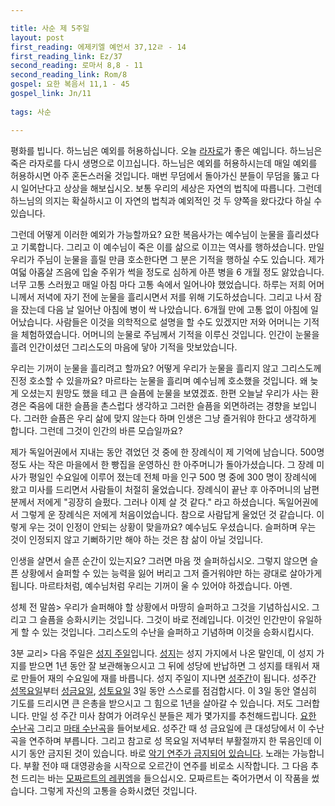 ```yaml
---

title: 사순 제 5주일
layout: post 
first_reading: 에제키엘 예언서 37,12ㄹ - 14
first_reading_link: Ez/37
second_reading: 로마서 8,8 - 11
second_reading_link: Rom/8
gospel: 요한 복음서 11,1 - 45
gospel_link: Jn/11
 
tags: 사순

---
```

 
평화를 빕니다. 하느님은 예외를 허용하십니다. 오늘 <a href="https://maria.catholic.or.kr/mobile/sa_ho/list/view.asp?intLINEPERPAGE=20&menugubun=saint&ctxtOrgNum=&ctxtOtherMenu=&ctxtOtherID=&ctxtSubMenu=basic&infogubun=info&orggubun=101&bbsgubun=pds&infoid=372&bbscount=&maingroup=&gubun=&seq=&group_id=&sub_id=&page=1&scroll_top=1113&id=&table=gnattboard&user_auth=&RecHostcle=&getID=&getSeq=&Mode=&keyfield=&key=&ctxtHigh=&ctxtLow=">라자로</a>가 좋은 예입니다. 하느님은 죽은 라자로를 다시 생명으로 이끄십니다. 하느님은 예외를 허용하시는데 매일 예외를 허용하시면 아주 혼돈스러울 것입니다. 매번 무덤에서 돌아가신 분들이 무덤을 뚫고 다시 일어난다고 상상을 해보십시오. 보통 우리의 세상은 자연의 법칙에 따릅니다. 그런데 하느님의 의지는 확실하시고 이 자연의 법칙과 예외적인 것 두 양쪽을 왔다갔다 하실 수 있습니다.

그런데 어떻게 이러한 예외가 가능할까요? 요한 복음사가는 예수님이 눈물을 흘리셨다고 기록합니다. 그리고 이 예수님이 죽은 이를 삶으로 이끄는 역사를 행하셨습니다. 만일 우리가 주님이 눈물을 흘릴 만큼 호소한다면 그 분은 기적을 행하실 수도 있습니다. 제가 여덟 아홉살 즈음에 입술 주위가 썩을 정도로 심하게 아픈 병을 6 개월 정도 앓았습니다. 너무 고통 스러웠고 매일 아침 마다 고통 속에서 일어나야 했었습니다. 하루는 저희 어머니께서 저녁에 자기 전에 눈물을 흘리시면서 저를 위해 기도하셨습니다. 그리고 나서 잠을 잤는데 다음 날 일어난 아침에 병이 싹 나았습니다. 6개월 만에 고통 없이 아침에 일어났습니다. 사람들은 이것을 의학적으로 설명을 할 수도 있겠지만 저와 어머니는 기적을 체험하였습니다. 어머니의 눈물로 주님께서 기적을 이루신 것입니다. 인간이 눈물을 흘려 인간이셨던 그리스도의 마음에 닿아 기적을 맛보았습니다.

우리는 기꺼이 눈물을 흘리려고 할까요? 어떻게 우리가 눈물을 흘리지 않고 그리스도께 진정 호소할 수 있을까요? 마르타는 눈물을 흘리며 예수님께 호소했을 것입니다. 왜 늦게 오셨는지 원망도 했을 테고 큰 슬픔에 눈물을 보였겠죠. 한편 오늘날 우리가 사는 환경은 죽음에 대한 슬픔을 촌스럽다 생각하고 그러한 슬픔을 외면하려는 경향을 보입니다. 그러한 슬픔은 우리 삶에 맞지 않는다 하며 인생은 그냥 즐거워야 한다고 생각하게 합니다. 그런데 그것이 인간의 바른 모습일까요?

제가 독일어권에서 지내는 동안 겪었던 것 중에 한 장례식이 제 기억에 남습니다. 500명 정도 사는 작은 마을에서 한 빵집을 운영하신 한 아주머니가 돌아가셨습니다. 그 장례 미사가 평일인 수요일에 이루어 졌는데 전체 마을 인구 500 명 중에 300 명이 장례식에 왔고 미사를 드리면서 사람들이 처절히 울었습니다. 장례식이 끝난 후 아주머니의 남편분께서 저에게 "굉장히 슬펐다. 그러나 이제 살 것 같다." 라고 하셨습니다. 독일어권에서 그렇게 운 장례식은 저에게 처음이었습니다. 참으로 사람답게 울었던 것 같습니다. 이렇게 우는 것이 인정이 안되는 상황이 맞을까요? 예수님도 우셨습니다. 슬퍼하며 우는 것이 인정되지 않고 기뻐하기만 해야 하는 것은 참 삶이 아닐 것입니다.

인생을 살면서 슬픈 순간이 있는지요? 그러면 마음 껏 슬퍼하십시오. 그렇지 않으면 슬픈 상황에서 슬퍼할 수 있는 능력을 잃어 버리고 그저 즐거워야만 하는 광대로 살아가게 됩니다. 마르타처럼, 예수님처럼 우리는 기꺼이 울 수 있어야 하겠습니다. 아멘.

성체 전 말씀> 우리가 슬퍼해야 할 상황에서 마땅히 슬퍼하고 그것을 기념하십시오. 그리고 그 슬픔을 승화시키는 것입니다. 그것이 바로 전례입니다. 이것인 인간만이 유일하게 할 수 있는 것입니다. 그리스도의 수난을 슬퍼하고 기념하며 이것을 승화시킵시다.

3분 교리> 다음 주일은 <a href="https://maria.catholic.or.kr/mobile/dictionary/term/term_view.asp?ctxtIdNum=2513&keyword=%EC%84%B1%EC%A7%80%EC%A3%BC%EC%9D%BC&gubun=01&group=all">성지 주일</a>입니다. <a href="https://maria.catholic.or.kr/mobile/dictionary/term/term_view.asp?ctxtIdNum=1816&keyword=%EC%84%B1%EC%A7%80&gubun=01&group=all">성지</a>는 성지 가지에서 나온 말인데, 이 성지 가지를 받으면 1년 동안 잘 보관해놓으시고 그 뒤에 성당에 반납하면 그 성지를 태워서 재로 만들어 재의 수요일에 재를 바릅니다. 성지 주일이 지나면 <a href="https://maria.catholic.or.kr/mobile/dictionary/term/term_view.asp?ctxtIdNum=1813&keyword=%EC%84%B1%EC%A7%80&gubun=01&group=all">성주간</a>이 됩니다. 성주간 <a href="https://maria.catholic.or.kr/dictionary/term/term_view.asp?ctxtIdNum=1705&keyword=%EC%84%B1%EC%82%BC%EC%9D%BC&gubun=01">성목요일</a>부터 <a href="https://maria.catholic.or.kr/dictionary/term/term_view.asp?ctxtIdNum=1589&keyword=%EC%84%B1%EC%82%BC%EC%9D%BC&gubun=01">성금요일</a>, <a href="https://maria.catholic.or.kr/dictionary/term/term_view.asp?ctxtIdNum=1859&keyword=%EC%A0%9C3%EB%8F%85%EC%84%9C&gubun=01">성토요일</a> 3일 동안 스스로를 점검합시다. 이 3일 동안 열심히 기도를 드리시면 큰 은총을 받으시고 그 힘으로 1년을 살아갈 수 있습니다. 저도 그러합니다. 만일 성 주간 미사 참여가 어려우신 분들은 제가 몇가지를 추천해드립니다. <a href="https://www.youtube.com/watch?v=QkTzr9wG2C4">요한 수난곡</a> 그리고 <a href="https://www.youtube.com/watch?v=PkZW7hbdaGk">마태 수난곡</a>을 들어보세요. 성주간 때 성 금요일에 큰 대성당에서 이 수난곡을 연주하며 부릅니다. 그리고 참고로 성 목요일 저녁부터 부활절까지 한 묶음인데 이 시기 동안 금지된 것이 있습니다. 바로 <a href="https://www.bb4c.or.kr/bbs/board.php?bo_table=councelling&wr_id=75">악기 연주가 금지되어 있습니다</a>. 노래는 가능합니다. 부활 전야 때 대영광송을 시작으로 오르간이 연주를 비로소 시작합니다.
그 다음 추천 드리는 바는 <a href="https://www.youtube.com/watch?v=hwDCAvoPXOU">모짜르트의 레퀴엠</a>을 들으십시오. 모짜르트는 죽어가면서 이 작품을 썼습니다. 그렇게 자신의 고통을 승화시켰던 것입니다.
